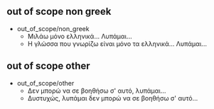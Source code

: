 ## out of scope non greek
* out_of_scope/non_greek
  - Μιλάω μόνο ελληνικά... Λυπάμαι...
  - Η γλώσσα που γνωρίζω είναι μόνο τα ελληνικά... Λυπάμαι...
  
## out of scope other
* out_of_scope/other
  - Δεν μπορώ να σε βοηθήσω σ' αυτό, λυπάμαι...
  - Δυστυχώς, λυπάμαι δεν μπορώ να σε βοηθήσω σ' αυτό...
